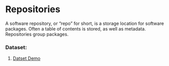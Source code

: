# Repositories

A software repository, or “repo” for short, is a storage location for software packages. Often a table of contents is stored, as well as metadata. Repositories group packages.

### Dataset:
  1. [Datset Demo]( https://zenodo.org/record/3986016)
